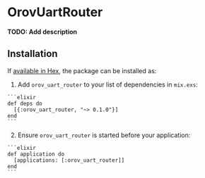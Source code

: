# OrovUartRouter

**TODO: Add description**

## Installation

If [available in Hex](https://hex.pm/docs/publish), the package can be installed as:

  1. Add `orov_uart_router` to your list of dependencies in `mix.exs`:

    ```elixir
    def deps do
      [{:orov_uart_router, "~> 0.1.0"}]
    end
    ```

  2. Ensure `orov_uart_router` is started before your application:

    ```elixir
    def application do
      [applications: [:orov_uart_router]]
    end
    ```

